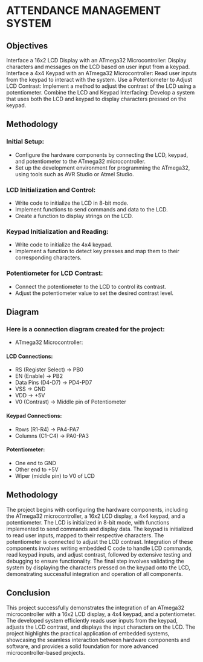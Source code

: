 # ATTENDANCE MANAGEMENT SYSTEM 
## Objectives
Interface a 16x2 LCD Display with an ATmega32 Microcontroller: Display characters and messages on the LCD based on user input from a keypad.
Interface a 4x4 Keypad with an ATmega32 Microcontroller: Read user inputs from the keypad to interact with the system.
Use a Potentiometer to Adjust LCD Contrast: Implement a method to adjust the contrast of the LCD using a potentiometer.
Combine the LCD and Keypad Interfacing: Develop a system that uses both the LCD and keypad to display characters pressed on the keypad.


## Methodology
### Initial Setup:
- Configure the hardware components by connecting the LCD, keypad, and potentiometer to the ATmega32 microcontroller.
- Set up the development environment for programming the ATmega32, using tools such as AVR Studio or Atmel Studio.

### LCD Initialization and Control:
- Write code to initialize the LCD in 8-bit mode.
- Implement functions to send commands and data to the LCD.
- Create a function to display strings on the LCD.

### Keypad Initialization and Reading:
- Write code to initialize the 4x4 keypad.
- Implement a function to detect key presses and map them to their corresponding characters.

### Potentiometer for LCD Contrast:
- Connect the potentiometer to the LCD to control its contrast.
- Adjust the potentiometer value to set the desired contrast level.


## Diagram
### Here is a connection diagram created for the project:
- ATmega32 Microcontroller:
#### LCD Connections:
- RS (Register Select) -> PB0
- EN (Enable) -> PB2
- Data Pins (D4-D7) -> PD4-PD7
- VSS -> GND
- VDD -> +5V
- V0 (Contrast) -> Middle pin of Potentiometer
#### Keypad Connections:
- Rows (R1-R4) -> PA4-PA7
- Columns (C1-C4) -> PA0-PA3
####  Potentiometer:
- One end to GND
- Other end to +5V
- Wiper (middle pin) to V0 of LCD


## Methodology
The project begins with configuring the hardware components, including the ATmega32 microcontroller, a 16x2 LCD display, a 4x4 keypad, and a potentiometer. The LCD is initialized in 8-bit mode, with functions implemented to send commands and display data. The keypad is initialized to read user inputs, mapped to their respective characters. The potentiometer is connected to adjust the LCD contrast. Integration of these components involves writing embedded C code to handle LCD commands, read keypad inputs, and adjust contrast, followed by extensive testing and debugging to ensure functionality. The final step involves validating the system by displaying the characters pressed on the keypad onto the LCD, demonstrating successful integration and operation of all components.


## Conclusion 
This project successfully demonstrates the integration of an ATmega32 microcontroller with a 16x2 LCD display, a 4x4 keypad, and a potentiometer. The developed system efficiently reads user inputs from the keypad, adjusts the LCD contrast, and displays the input characters on the LCD. The project highlights the practical application of embedded systems, showcasing the seamless interaction between hardware components and software, and provides a solid foundation for more advanced microcontroller-based projects.




